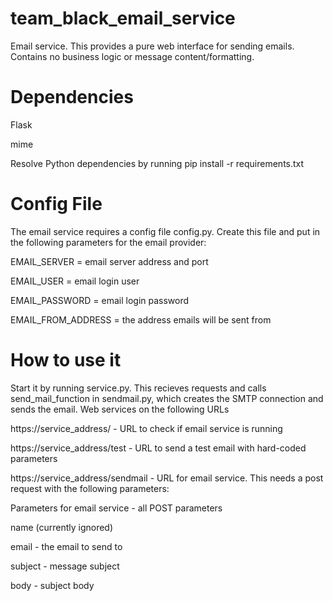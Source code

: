 team_black_email_service
========================
Email service.  This provides a pure web interface for sending emails.  Contains no business logic or message content/formatting.

Dependencies
========================
Flask

mime

Resolve Python dependencies by running pip install -r requirements.txt

Config File
========================
The email service requires a config file config.py.  Create this file and put in the following parameters for the email provider:

EMAIL_SERVER = email server address and port

EMAIL_USER = email login user

EMAIL_PASSWORD = email login password

EMAIL_FROM_ADDRESS = the address emails will be sent from
    
How to use it
========================
Start it by running service.py.  This recieves requests and calls send_mail_function in
sendmail.py, which creates the SMTP connection and sends the email.  Web services on the 
following URLs

https://service_address/ - URL to check if email service is running

https://service_address/test  - URL to send a test email with hard-coded parameters

https://service_address/sendmail - URL for email service. This needs a post request with the following parameters:

Parameters for email service - all POST parameters

name (currently ignored)

email - the email to send to

subject - message subject

body - subject body 
